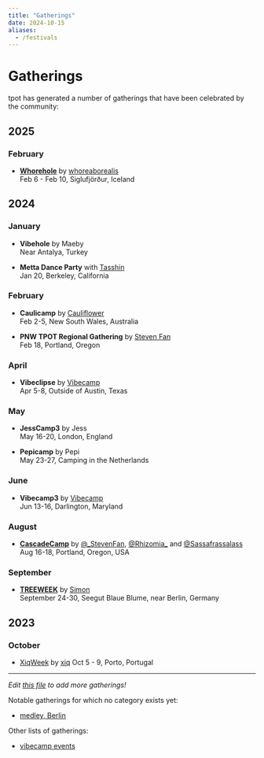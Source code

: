 ```yaml
---
title: "Gatherings"
date: 2024-10-15
aliases: 
  - /festivals
---
```


# Gatherings

tpot has generated a number of gatherings that have been celebrated by the community:


## 2025

### February
- **[Whorehole](https://www.tickettailor.com/events/whorehole/1307302)** by [whoreaborealis](https://x.com/Actualwebutante)  
  Feb 6 - Feb 10, Siglufjörður, Iceland

## 2024


### January
- **Vibehole** by Maeby  
  Near Antalya, Turkey

- **Metta Dance Party** with [Tasshin](https://x.com/tasshinfogleman)  
  Jan 20, Berkeley, California

### February
- **Caulicamp** by [Cauliflower](https://x.com/cauliflwr_human)  
  Feb 2-5, New South Wales, Australia

- **PNW TPOT Regional Gathering** by [Steven Fan](https://x.com/_StevenFan)  
  Feb 18, Portland, Oregon

### April
- **Vibeclipse** by [Vibecamp](https://vibe.camp)  
  Apr 5-8, Outside of Austin, Texas

### May
- **JessCamp3** by Jess  
  May 16-20, London, England

- **Pepicamp** by Pepi  
  May 23-27, Camping in the Netherlands

### June
- **Vibecamp3** by [Vibecamp](https://vibe.camp)  
  Jun 13-16, Darlington, Maryland

### August 
- [**CascadeCamp**](https://www.pnwtpot.com/) by [@_StevenFan](https://x.com/_StevenFan), [@Rhizomia_](https://x.com/Rhizomia_) and [@Sassafrassalass](https://x.com/Sassafrassalass)  
  Aug 16-18, Portland, Oregon, USA

### September 
- **[TREEWEEK](https://simonohler.com/treeweek)** by [Simon](https://x.com/simon_ohler)  
  September 24-30, Seegut Blaue Blume, near Berlin, Germany 
  <!--
  - [TREEWEEK debrief with Richard D. Bartlett and Simon](https://x.com/i/broadcasts/1jMJgBAYBDeGL)
  --> 

## 2023 

### October 
- [XiqWeek](https://xiqweek.brick.do/) by [xiq](https://x.com/exgenesis)
  Oct 5 - 9, Porto, Portugal 

---

*Edit [this file](https://github.com/timothyylim/tpot-wiki/blob/main/content/docs/gatherings.md) to add more gatherings!*

Notable gatherings for which no category exists yet:
- [medley, Berlin](https://www.medley.berlin/)

Other lists of gatherings: 
- [vibecamp events](https://vibe.camp/events/)
